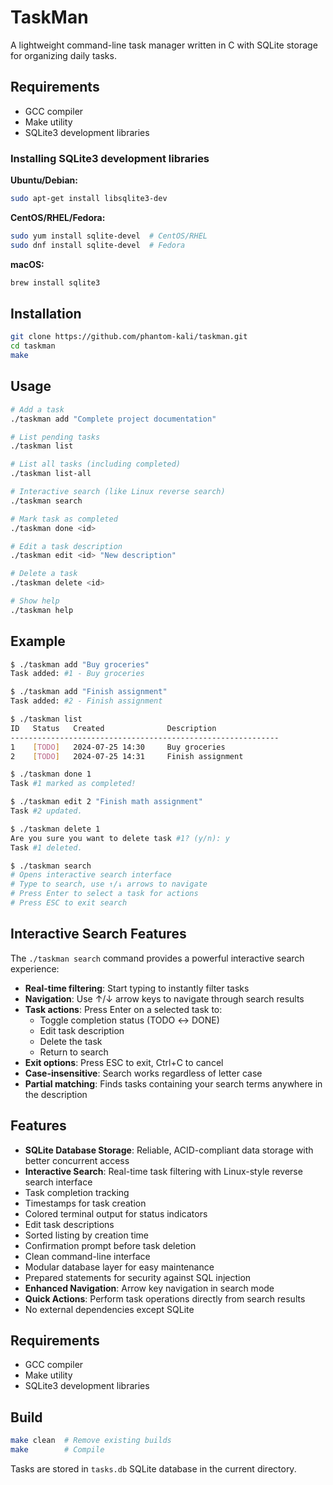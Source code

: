 # TaskMan

A lightweight command-line task manager written in C with SQLite storage for organizing daily tasks.

## Requirements

- GCC compiler
- Make utility
- SQLite3 development libraries

### Installing SQLite3 development libraries

**Ubuntu/Debian:**
```bash
sudo apt-get install libsqlite3-dev
```

**CentOS/RHEL/Fedora:**
```bash
sudo yum install sqlite-devel  # CentOS/RHEL
sudo dnf install sqlite-devel  # Fedora
```

**macOS:**
```bash
brew install sqlite3
```

## Installation

```bash
git clone https://github.com/phantom-kali/taskman.git
cd taskman
make
```

## Usage

```bash
# Add a task
./taskman add "Complete project documentation"

# List pending tasks
./taskman list

# List all tasks (including completed)
./taskman list-all

# Interactive search (like Linux reverse search)
./taskman search

# Mark task as completed
./taskman done <id>

# Edit a task description
./taskman edit <id> "New description"

# Delete a task
./taskman delete <id>

# Show help
./taskman help
```

## Example

```bash
$ ./taskman add "Buy groceries"
Task added: #1 - Buy groceries

$ ./taskman add "Finish assignment"
Task added: #2 - Finish assignment

$ ./taskman list
ID   Status   Created              Description
------------------------------------------------------------
1    [TODO]   2024-07-25 14:30     Buy groceries
2    [TODO]   2024-07-25 14:31     Finish assignment

$ ./taskman done 1
Task #1 marked as completed!

$ ./taskman edit 2 "Finish math assignment"
Task #2 updated.

$ ./taskman delete 1
Are you sure you want to delete task #1? (y/n): y
Task #1 deleted.

$ ./taskman search
# Opens interactive search interface
# Type to search, use ↑/↓ arrows to navigate
# Press Enter to select a task for actions
# Press ESC to exit search
```

## Interactive Search Features

The `./taskman search` command provides a powerful interactive search experience:

- **Real-time filtering**: Start typing to instantly filter tasks
- **Navigation**: Use ↑/↓ arrow keys to navigate through search results
- **Task actions**: Press Enter on a selected task to:
  - Toggle completion status (TODO ↔ DONE)
  - Edit task description
  - Delete the task
  - Return to search
- **Exit options**: Press ESC to exit, Ctrl+C to cancel
- **Case-insensitive**: Search works regardless of letter case
- **Partial matching**: Finds tasks containing your search terms anywhere in the description

## Features

- **SQLite Database Storage**: Reliable, ACID-compliant data storage with better concurrent access
- **Interactive Search**: Real-time task filtering with Linux-style reverse search interface
- Task completion tracking
- Timestamps for task creation
- Colored terminal output for status indicators
- Edit task descriptions
- Sorted listing by creation time
- Confirmation prompt before task deletion
- Clean command-line interface
- Modular database layer for easy maintenance
- Prepared statements for security against SQL injection
- **Enhanced Navigation**: Arrow key navigation in search mode
- **Quick Actions**: Perform task operations directly from search results
- No external dependencies except SQLite

## Requirements

- GCC compiler
- Make utility
- SQLite3 development libraries

## Build

```bash
make clean  # Remove existing builds
make        # Compile
```

Tasks are stored in `tasks.db` SQLite database in the current directory.
